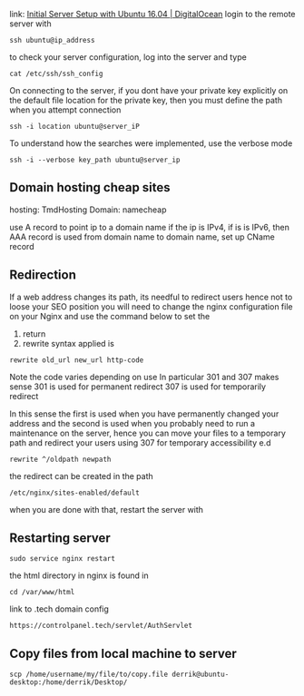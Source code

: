 link: [Initial Server Setup with Ubuntu 16.04 | DigitalOcean](https://www.digitalocean.com/community/tutorials/initial-server-setup-with-ubuntu-16-04)
login to the remote server with 
```terminal
ssh ubuntu@ip_address
```

to check your server configuration, log into the server and type 
```server
cat /etc/ssh/ssh_config
```

On connecting to the server, if you dont have your private key explicitly on the default file location for the private key, then you must define the path when you attempt connection 
```terminal
ssh -i location ubuntu@server_iP
```
To understand how the searches were implemented, use the verbose mode 
```terminal
ssh -i --verbose key_path ubuntu@server_ip
```

## Domain hosting cheap sites
hosting: TmdHosting
Domain: namecheap

use A record to point ip to a domain name if the ip is IPv4, if is is IPv6, then AAA record is used
from domain name to domain name, set up CName record

## Redirection
If a web address changes its path, its needful to redirect users hence not to loose your SEO position
you will need to change the nginx configuration file on your Nginx and use the command below to set the 
1. return 
2. rewrite
syntax applied is 
```nginx
rewrite old_url new_url http-code
```
Note the code varies depending on use
In particular 301 and 307 makes sense
301 is used for permanent redirect
307 is used for temporarily redirect

In this sense the first is used when you have permanently changed your address and the second is used when you probably need to run a maintenance on the server, hence you can move your files to a temporary path and redirect your users using 307 for temporary accessibility e.d
```nginx
rewrite ^/oldpath newpath
```

the redirect can be created in the path 
```nginx
/etc/nginx/sites-enabled/default
```

when you are done with that, restart the server with 

## Restarting server
```nginx
sudo service nginx restart
```

the html directory in nginx is found in 
```nginx
cd /var/www/html
```

link to .tech domain config
```.tech
https://controlpanel.tech/servlet/AuthServlet
```

## Copy files from local machine to server
```terminal
scp /home/username/my/file/to/copy.file derrik@ubuntu-desktop:/home/derrik/Desktop/
```